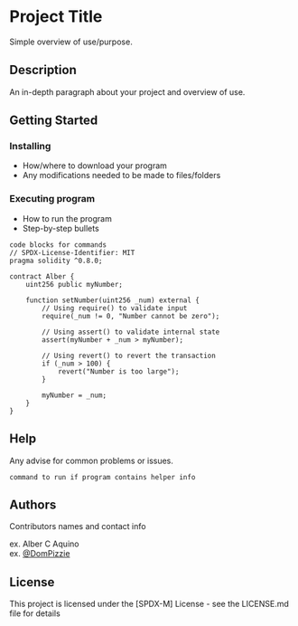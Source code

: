 # Project Title

Simple overview of use/purpose.

## Description

An in-depth paragraph about your project and overview of use.

## Getting Started

### Installing

* How/where to download your program
* Any modifications needed to be made to files/folders

### Executing program

* How to run the program
* Step-by-step bullets
```
code blocks for commands
// SPDX-License-Identifier: MIT
pragma solidity ^0.8.0;

contract Alber {
    uint256 public myNumber;

    function setNumber(uint256 _num) external {
        // Using require() to validate input
        require(_num != 0, "Number cannot be zero");
        
        // Using assert() to validate internal state
        assert(myNumber + _num > myNumber);

        // Using revert() to revert the transaction
        if (_num > 100) {
            revert("Number is too large");
        }

        myNumber = _num;
    }
}
```

## Help

Any advise for common problems or issues.
```
command to run if program contains helper info
```

## Authors

Contributors names and contact info

ex. Alber C Aquino  
ex. [@DomPizzie](https://twitter.com/dompizzie)


## License

This project is licensed under the [SPDX-M] License - see the LICENSE.md file for details
